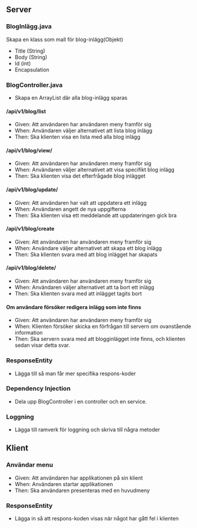 
## Server

### BlogInlägg.java

Skapa en klass som mall för blog-inlägg(Objekt)
- Title (String)
- Body (String)
- Id (int)
- Encapsulation

### BlogController.java

- Skapa en ArrayList där alla blog-inlägg sparas

#### /api/v1/blog/list

- Given: Att användaren har användaren meny framför sig
- When: Användaren väljer alternativet att lista blog inlägg
- Then: Ska klienten visa en lista med alla blog inlägg

#### /api/v1/blog/view/<id>
- Given: Att användaren har användaren meny framför sig
- When: Användaren väljer alternativet att visa specifikt blog inlägg
- Then: Ska klienten visa det efterfrågade blog inlägget

#### /api/v1/blog/update/<id>
- Given: Att användaren har valt att uppdatera ett inlägg
- When: Användaren angett de nya uppgifterna
- Then: Ska klienten visa ett meddelande att uppdateringen gick bra

#### /api/v1/blog/create
- Given: Att användaren har användaren meny framför sig
- When: Användare väljer alternativet att skapa ett blog inlägg
- Then: Ska klienten svara med att blog inlägget har skapats

#### /api/v1/blog/delete/<id>
- Given: Att användaren har användaren meny framför sig
- When: Användaren väljer alternativet att ta bort ett inlägg
- Then: Ska klienten svara med att inlägget tagits bort

#### Om användare försöker redigera inlägg som inte finns
- Given: Att användaren har användaren meny framför sig
- When: Klienten försöker skicka en förfrågan till servern om ovanstående information
- Then: Ska servern svara med att blogginlägget inte finns, och klienten sedan visar detta svar.

### ResponseEntity
- Lägga till så man får mer specifika respons-koder

### Dependency Injection
- Dela upp BlogController i en controller och en service.

### Loggning
- Lägga till ramverk för loggning och skriva till några metoder

## Klient

### Användar menu
- Given: Att användaren har applikationen på sin klient
- When: Användaren startar applikationen
- Then: Ska användaren presenteras med en huvudmeny

### ResponseEntity
- Lägga in så att respons-koden visas när något har gått fel i klienten

